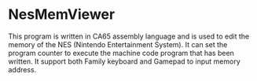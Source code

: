 # NesMemViewer
This program is written in CA65 assembly language and is used to edit the memory of the NES (Nintendo Entertainment System). 
It can set the program counter to execute the machine code program that has been written.
It support both Family keyboard and Gamepad to input memory address.
